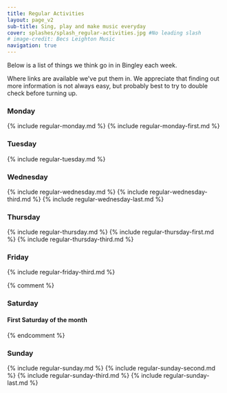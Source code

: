 ```yaml
---
title: Regular Activities
layout: page_v2
sub-title: Sing, play and make music everyday 
cover: splashes/splash_regular-activities.jpg #No leading slash
# image-credit: Becs Leighton Music
navigation: true
---
```

Below is a list of things we think go in in Bingley each week.

Where links are available we've put them in. We appreciate that finding out more information is not always easy, but probably best to try to double check before turning up.

### Monday 
<div class="row row-cols-1 row-cols-lg-3 row-cols-md-2 row-cols-sm-2 d-flex align-items-stretch">
 {% include regular-monday.md %}
{% include regular-monday-first.md %}
</div>

### Tuesday
<div class="row row-cols-1 row-cols-lg-3 row-cols-md-2 row-cols-sm-2 d-flex align-items-stretch">
{% include regular-tuesday.md %}
</div>

### Wednesday
<div class="row row-cols-1 row-cols-lg-3 row-cols-md-2 row-cols-sm-2 d-flex align-items-stretch">
{% include regular-wednesday.md %}
{% include regular-wednesday-third.md %}
{% include regular-wednesday-last.md %}
</div>

### Thursday 
<div class="row row-cols-1 row-cols-lg-3 row-cols-md-2 row-cols-sm-2 d-flex align-items-stretch">
{% include regular-thursday.md %}
{% include regular-thursday-first.md %}
{% include regular-thursday-third.md %}
</div>

### Friday
<div class="row row-cols-1 row-cols-lg-3 row-cols-md-2 row-cols-sm-2 d-flex align-items-stretch">
{% include regular-friday-third.md %}
</div>

{% comment %}
### Saturday

#### First Saturday of the month
{% endcomment %}

### Sunday
<div class="row row-cols-1 row-cols-lg-3 row-cols-md-2 row-cols-sm-2 d-flex align-items-stretch">
{% include regular-sunday.md %}
{% include regular-sunday-second.md %}
{% include regular-sunday-third.md %}
{% include regular-sunday-last.md %}
</div>